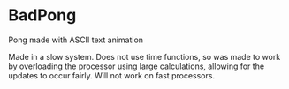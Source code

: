 # BadPong
Pong made with ASCII text animation

Made in a slow system. Does not use time functions, so was made to work by overloading the processor using large calculations, allowing for the updates to occur fairly.
Will not work on fast processors.
